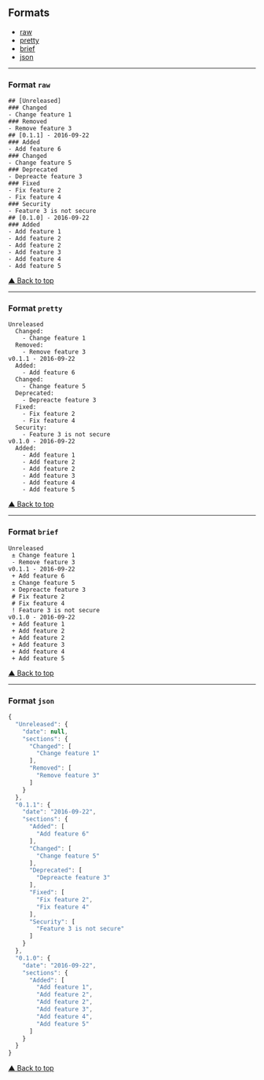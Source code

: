 ## Formats

* [raw](#format-raw)
* [pretty](#format-pretty)
* [brief](#format-brief)
* [json](#format-json)

---

### Format `raw`

```
## [Unreleased]
### Changed
- Change feature 1
### Removed
- Remove feature 3
## [0.1.1] - 2016-09-22
### Added
- Add feature 6
### Changed
- Change feature 5
### Deprecated
- Depreacte feature 3
### Fixed
- Fix feature 2
- Fix feature 4
### Security
- Feature 3 is not secure
## [0.1.0] - 2016-09-22
### Added
- Add feature 1
- Add feature 2
- Add feature 2
- Add feature 3
- Add feature 4
- Add feature 5
```

[▲ Back to top](#commands)

---

### Format `pretty`

```
Unreleased
  Changed:
    - Change feature 1
  Removed:
    - Remove feature 3
v0.1.1 - 2016-09-22
  Added:
    - Add feature 6
  Changed:
    - Change feature 5
  Deprecated:
    - Depreacte feature 3
  Fixed:
    - Fix feature 2
    - Fix feature 4
  Security:
    - Feature 3 is not secure
v0.1.0 - 2016-09-22
  Added:
    - Add feature 1
    - Add feature 2
    - Add feature 2
    - Add feature 3
    - Add feature 4
    - Add feature 5
```

[▲ Back to top](#commands)

---

### Format `brief`

```
Unreleased
 ± Change feature 1
 - Remove feature 3
v0.1.1 - 2016-09-22
 + Add feature 6
 ± Change feature 5
 × Depreacte feature 3
 # Fix feature 2
 # Fix feature 4
 ! Feature 3 is not secure
v0.1.0 - 2016-09-22
 + Add feature 1
 + Add feature 2
 + Add feature 2
 + Add feature 3
 + Add feature 4
 + Add feature 5
```

[▲ Back to top](#commands)

---

### Format `json`

```js
{
  "Unreleased": {
    "date": null,
    "sections": {
      "Changed": [
        "Change feature 1"
      ],
      "Removed": [
        "Remove feature 3"
      ]
    }
  },
  "0.1.1": {
    "date": "2016-09-22",
    "sections": {
      "Added": [
        "Add feature 6"
      ],
      "Changed": [
        "Change feature 5"
      ],
      "Deprecated": [
        "Depreacte feature 3"
      ],
      "Fixed": [
        "Fix feature 2",
        "Fix feature 4"
      ],
      "Security": [
        "Feature 3 is not secure"
      ]
    }
  },
  "0.1.0": {
    "date": "2016-09-22",
    "sections": {
      "Added": [
        "Add feature 1",
        "Add feature 2",
        "Add feature 2",
        "Add feature 3",
        "Add feature 4",
        "Add feature 5"
      ]
    }
  }
}
```

[▲ Back to top](#commands)
